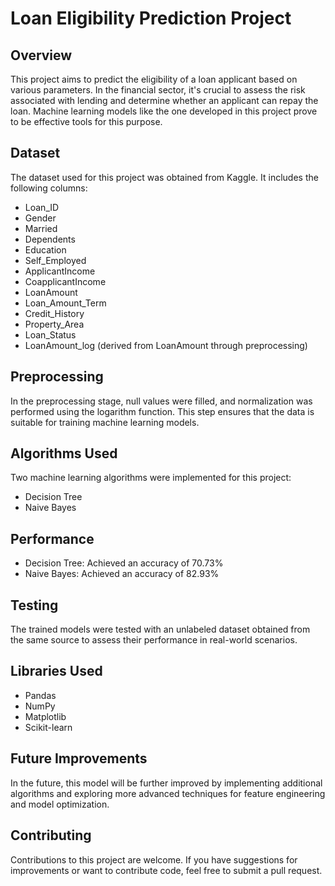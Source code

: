 # Loan Eligibility Prediction Project

## **Overview**
This project aims to predict the eligibility of a loan applicant based on various parameters. In the financial sector, it's crucial to assess the risk associated with lending and determine whether an applicant can repay the loan. Machine learning models like the one developed in this project prove to be effective tools for this purpose.

## **Dataset**
The dataset used for this project was obtained from Kaggle. It includes the following columns:
- Loan_ID
- Gender
- Married
- Dependents
- Education
- Self_Employed
- ApplicantIncome
- CoapplicantIncome
- LoanAmount
- Loan_Amount_Term
- Credit_History
- Property_Area
- Loan_Status
- LoanAmount_log (derived from LoanAmount through preprocessing)

## **Preprocessing**
In the preprocessing stage, null values were filled, and normalization was performed using the logarithm function. This step ensures that the data is suitable for training machine learning models.

## **Algorithms Used**
Two machine learning algorithms were implemented for this project:
- Decision Tree
- Naive Bayes

## **Performance**
- Decision Tree: Achieved an accuracy of 70.73%
- Naive Bayes: Achieved an accuracy of 82.93%

## **Testing**
The trained models were tested with an unlabeled dataset obtained from the same source to assess their performance in real-world scenarios.

## **Libraries Used**
- Pandas
- NumPy
- Matplotlib
- Scikit-learn

## **Future Improvements**
In the future, this model will be further improved by implementing additional algorithms and exploring more advanced techniques for feature engineering and model optimization.

## **Contributing**
Contributions to this project are welcome. If you have suggestions for improvements or want to contribute code, feel free to submit a pull request.

